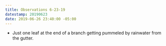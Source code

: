 ```yaml
---
title: Observations 6-23-19
datestamp: 20190623
date: 2019-06-26 23:40:00 -05:00
---
```


- Just one leaf at the end of a branch getting pummeled by rainwater from the gutter.
